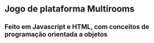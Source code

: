 # Jogo de plataforma Multirooms
## Feito em Javascript e HTML, com conceitos de programação orientada a objetos

